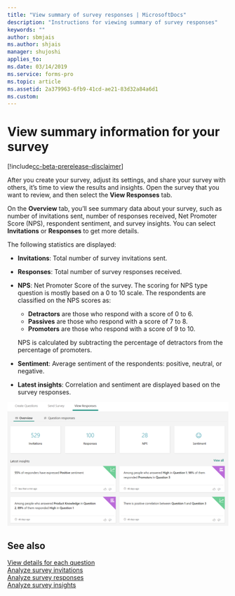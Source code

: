 ```yaml
---
title: "View summary of survey responses | MicrosoftDocs"
description: "Instructions for viewing summary of survey responses"
keywords: ""
author: sbmjais
ms.author: shjais
manager: shujoshi
applies_to: 
ms.date: 03/14/2019
ms.service: forms-pro
ms.topic: article
ms.assetid: 2a379963-6fb9-41cd-ae21-83d32a84a6d1
ms.custom: 
---
```


# View summary information for your survey

[!include[cc-beta-prerelease-disclaimer](includes/cc-beta-prerelease-disclaimer.md)]

After you create your survey, adjust its settings, and share your survey with others, it’s time to view the results and insights. Open the survey that you want to review, and then select the **View Responses** tab.

On the **Overview** tab, you’ll see summary data about your survey, such as number of invitations sent, number of responses received, Net Promoter Score (NPS), respondent sentiment, and survey insights. You can select **Invitations** or **Responses** to get more details.

The following statistics are displayed:

- **Invitations**: Total number of survey invitations sent.

- **Responses**: Total number of survey responses received.

- **NPS**: Net Promoter Score of the survey. The scoring for NPS type question is mostly based on a 0 to 10 scale. The respondents are classified on the NPS scores as:
    - **Detractors** are those who respond with a score of 0 to 6.
    - **Passives** are those who respond with a score of 7 to 8.
    - **Promoters** are those who respond with a score of 9 to 10.
    
    NPS is calculated by subtracting the percentage of detractors from the percentage of promoters.

- **Sentiment**: Average sentiment of the respondents: positive, neutral, or negative.

- **Latest insights**: Correlation and sentiment are displayed based on the survey responses.

![view survey responses](media/view-responses.png "View survey responses")  

## See also

[View details for each question](view-details-each-question.md)<br>
[Analyze survey invitations](analyze-survey-invitations.md)<br>
[Analyze survey responses](analyze-survey-responses.md)<br>
[Analyze survey insights](analyze-survey-insights.md)